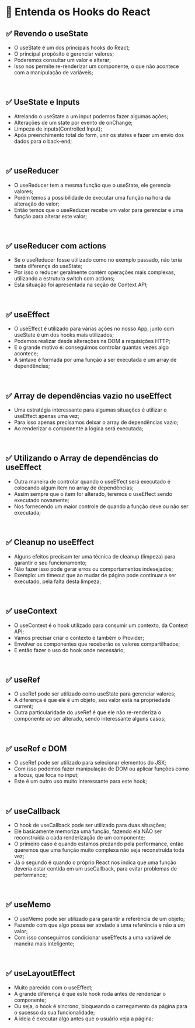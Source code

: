 # 📌 Entenda os Hooks do React
## ✅ Revendo o useState
- O useState é um dos principais hooks do React;
- O principal propósito é gerenciar valores;
- Poderemos consultar um valor e alterar;
- Isso nos permite re-renderizar um componente, o que não acontece com a manipulação de variáveis;

<br>

## ✅ UseState e Inputs
- Atrelando o useState a um input podemos fazer algumas ações;
- Alterações de um state por evento de onChange;
- Limpeza de inputs(Controlled Input);
- Após preenchimento total do form, unir os states e fazer um envio dos dados para o back-end;

<br>

## ✅ useReducer
- O useReducer tem a mesma função que o useState, ele gerencia valores;
- Porém temos a possibilidade de executar uma função na hora da alteração do valor;
- Então temos que o useReducer recebe um valor para gerenciar e uma função para alterar este valor;

<br>

## ✅ useReducer com actions
- Se o useReducer fosse utilizado como no exemplo passado, não teria tanta diferença do useState;
- Por isso o reducer geralmente contém operações mais complexas, utilizando a estrutura switch com actions;
- Esta situação foi apresentada na seção de Context API;

<br>

## ✅ useEffect
- O useEffect é utilizado para várias ações no nosso App, junto com useState é um dos hooks mais utilizados;
- Podemos realizar desde alterações na DOM a requisições HTTP;
- E o grande motivo é: conseguimos controlar quantas vezes algo acontece;
- A sintaxe é formada por uma função a ser executada e um array de dependências;

<br>

## ✅ Array de dependências vazio no useEffect
- Uma estratégia interessante para algumas situações é utilizar o useEffect apenas uma vez;
- Para isso apenas precisamos deixar o array de dependências vazio;
- Ao renderizar o componente a lógica será executada;

<br>

## ✅ Utilizando o Array de dependências do useEffect
- Outra maneira de controlar quando o useEffect será executado é colocando algum item no array de dependências;
- Assim sempre que o item for alterado, teremos o useEffect sendo executado novamente;
- Nos fornecendo um maior controle de quando a função deve ou não ser executada;

<br>

## ✅ Cleanup no useEffect
- Alguns efeitos precisam ter uma técnica de cleanup (limpeza) para garantir o seu funcionamento;
- Não fazer isso pode gerar erros ou comportamentos indesejados;
- Exemplo: um timeout que ao mudar de página pode continuar a ser executado, pela falta desta limpeza;

<br>

## ✅ useContext
- O useContext é o hook utilizado para consumir um contexto, da Context API;
- Vamos precisar criar o contexto e também o Provider;
- Envolver os componentes que receberão os valores compartilhados;
- E então fazer o uso do hook onde necessário;

<br>

## ✅ useRef
- O useRef pode ser utilizado como useState para gerenciar valores;
- A diferença é que ele é um objeto, seu valor está na propriedade current;
- Outra particularidade do useRef é que ele não re-renderiza o componente ao ser alterado, sendo interessante alguns casos;

<br>

## ✅ useRef e DOM
- O useRef pode ser utilizado para selecionar elementos do JSX;
- Com isso podemos fazer manipulação de DOM ou aplicar funções como a focus, que foca no input;
- Este é um outro uso muito interessante para este hook;

<br>

## ✅ useCallback
- O hook de useCallback pode ser utilizado para duas situações;
- Ele basicamente memoriza uma função, fazendo ela NÃO ser reconstruída a cada renderização de um componente;
- O primeiro caso é quando estamos prezando pela performance, então queremos que uma função muito complexa não seja reconstruída toda vez;
- Já o segundo é quando o próprio React nos indica que uma função deveria estar contida em um useCallback, para evitar problemas de performance;

<br>

## ✅ useMemo
- O useMemo pode ser utilizado para garantir a referência de um objeto;
- Fazendo com que algo possa ser atrelado a uma referência e não a um valor;
- Com isso conseguimos condicionar useEffects a uma variável de maneira mais inteligente;

<br>

## ✅ useLayoutEffect
- Muito parecido com o useEffect;
- A grande diferença é que este hook roda antes de renderizar o componente;
- Ou seja, o hook é síncrono, bloqueando o carregamento da página para o sucesso da sua funcionalidade;
- A ideia é executar algo antes que o usuário veja a página;